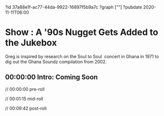 ?id 37a88e1f-ac77-44da-9922-16897f5b9a7c
?graph [""]
?pubdate 2020-11-11T06:00

# Show : A '90s Nugget Gets Added to the Jukebox

Greg is inspired by research on the Soul to Soul  concert in Ghana in 1971 to dig out the Ghana Soundz compilation from 2002.

## 00:00:00 Intro: Coming Soon

// 00:00:00 pre-roll

// 00:01:15 mid-roll

// 00:09:42 post-roll
